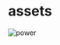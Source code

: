 # assets
![power](https://github.com/R1991XD/assets/assets/140106542/4b3f40ee-0558-4f4b-a509-1ecd26affd0a)
